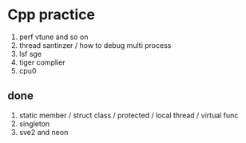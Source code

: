 # Cpp practice
1. perf vtune and so on
2. thread santinzer / how to debug multi process
3. lsf sge
4. tiger complier 
5. cpu0

## done
1. static member / struct class / protected / local thread / virtual func
2. singleton 
3. sve2 and neon 